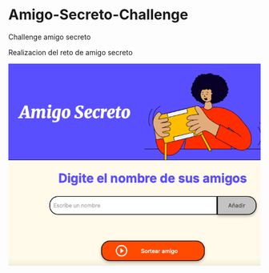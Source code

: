 # Amigo-Secreto-Challenge

 Challenge amigo secreto

 Realizacion del reto de amigo secreto

 ![alt text](./assets/Captura%20de%20Pantalla%202025-03-18%20a%20la(s)%2017.38.17.png)
